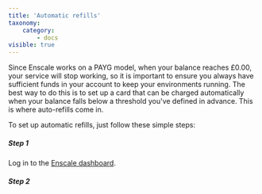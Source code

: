 ```yaml
---
title: 'Automatic refills'
taxonomy:
    category:
        - docs
visible: true
---
```


Since Enscale works on a PAYG model, when your balance reaches £0.00, your service will stop working, so it is important to ensure you always have sufficient funds in your account to keep your environments running. The best way to do this is to set up a card that can be charged automatically when your balance falls below a threshold you've defined in advance. This is where auto-refills come in. 

To set up automatic refills, just follow these simple steps:

##### Step 1
Log in to the [Enscale dashboard](https://dashboard.enscale.com).

##### Step 2

